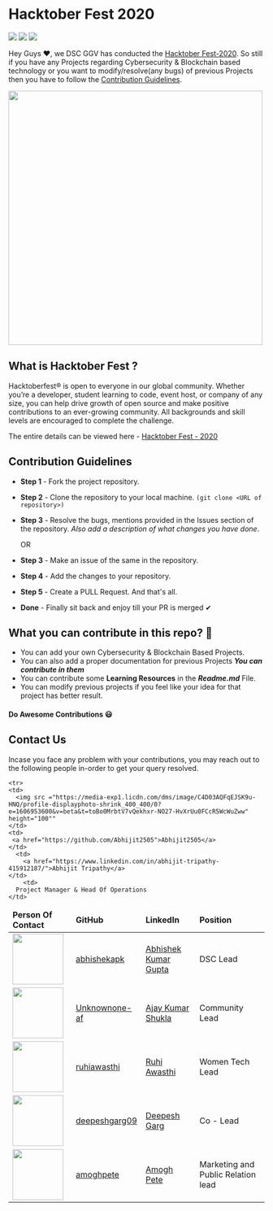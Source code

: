 # Hacktober Fest 2020

<img src="https://img.shields.io/badge/Hacktober-Fest-orange"> <img src="https://img.shields.io/badge/Android_Web-Club-brightgreen"> <img src="https://img.shields.io/badge/Contribution-Guidelines-red">



Hey Guys ❤, we DSC GGV has conducted the [Hacktober Fest-2020](https://hacktoberfest.digitalocean.com/). So still if you have any Projects regarding Cybersecurity & Blockchain based technology or you want to modify/resolve(any bugs) of previous Projects then you have to follow the [Contribution Guidelines](#Contribution-Guidelines).

<img src="https://github.com/Developer-Student-Clubs-GGV/Competitive-Programming-Club-Projects/blob/master/Assets/hacktober%20Dockship%20%F0%9F%92%AF.png" height="500">


## What is Hacktober Fest ?
Hacktoberfest® is open to everyone in our global community. Whether you’re a developer, student learning to code, event host, or company of any size, you can help drive growth of open source and make positive contributions to an ever-growing community. All backgrounds and skill levels are encouraged to complete the challenge.

The entire details can be viewed here - [Hacktober Fest - 2020](https://hacktoberfest.digitalocean.com/)

## Contribution Guidelines
- **Step 1** - Fork the project repository.
- **Step 2** - Clone the repository to your local machine. ```(git clone <URL of repository>)```
- **Step 3** - Resolve the bugs, mentions provided in the Issues section of the repository. *Also add a description of what changes you have done*.

  OR

- **Step 3** - Make an issue of the same in the repository.
- **Step 4** - Add the changes to your repository.
- **Step 5** - Create a PULL Request. And that's all.
- **Done** - Finally sit back and enjoy till your PR is merged ✔


## What you can contribute in this repo? :punch:

- You can add your own Cybersecurity & Blockchain Based Projects.
- You can also add a proper documentation for previous Projects ***You can contribute in them***
- You can contribute some **Learning Resources** in the ***Readme.md*** File.
- You can modify previous projects if you feel like your idea for that project has better result.


#### Do Awesome Contributions :smiley:

## Contact Us
Incase you face any problem with your contributions, you may reach out to the following people in-order to get your query resolved.

<table>
    <thead>
      <td>
        <b>Person Of Contact</b>
      </td>
      <td>
        <b>GitHub</b>
      </td>
      <td>
        <b>LinkedIn</b>
      </td>
      <td>
        <b>Position</b>
      </td>
    </thead>
    <tr>
    <td>
      <img src ="https://avatars1.githubusercontent.com/u/64025312?s=460&u=cc2624d4c72d3fa5dec1fbb38be0ca9275363d66&v=4" height="100""
    </td>
    <td>
     <a href="https://github.com/abhishekapk">abhishekapk</a>
    </td>
      <td>
        <a href="https://www.linkedin.com/in/abhishekapk/">Abhishek Kumar Gupta</a>
    </td>
        <td>
      DSC Lead
    </td>
  </tr>

<tr>
<td>
  <img src ="https://media-exp1.licdn.com/dms/image/C5603AQG-v3mUb5PwKg/profile-displayphoto-shrink_400_400/0?e=1609372800&v=beta&t=J81AV28j6DlSEjPCFXxTziLHIKg88K1rXZLSCRjvjdM" height="100""
</td>
<td>
 <a href="https://github.com/Unknownone-af">Unknownone-af</a>
</td>
  <td>
    <a href="https://www.linkedin.com/in/ajayshukla19/">Ajay Kumar Shukla</a>
</td>
    <td>
  Community Lead
</td>
</tr>
<tr>
<td>
  <img src ="https://avatars2.githubusercontent.com/u/59197808?s=460&u=32444f36f59a2ff383949c216b8e22d8617dfa23&v=4" height="100""
</td>
<td>
 <a href="https://github.com/ruhiawasthi">ruhiawasthi</a>
</td>
  <td>
    <a href="https://www.linkedin.com/in/ruhi-awasthi-5101b81a5">Ruhi Awasthi</a>
</td>
    <td>
  Women Tech Lead
</td>
</tr>
<tr>
<td>
  <img src ="https://avatars2.githubusercontent.com/u/63818498?s=460&u=7981d94d6a764417b180bd999b2468d844423760&v=4" height="100""
</td>
<td>
 <a href="https://github.com/deepeshgarg09">deepeshgarg09</a>
</td>
  <td>
    <a href="https://www.linkedin.com/in/deepeshgarg09">Deepesh Garg</a>
</td>
    <td>
  Co - Lead
</td>
</tr>

    <tr>
    <td>
      <img src ="https://media-exp1.licdn.com/dms/image/C4D03AQFqEJSK9u-HNQ/profile-displayphoto-shrink_400_400/0?e=1606953600&v=beta&t=toBo0MrbtV7vQekhxr-NO27-HvXrUu0FCcR5WcWuZww" height="100""
    </td>
    <td>
     <a href="https://github.com/Abhijit2505">Abhijit2505</a>
    </td>
      <td>
        <a href="https://www.linkedin.com/in/abhijit-tripathy-415912187/">Abhijit Tripathy</a>
    </td>
        <td>
      Project Manager & Head Of Operations
    </td>
  </tr>
  <tr>
  <td>
    <img src ="https://media-exp1.licdn.com/dms/image/C4D03AQG9ZRu64hpHDw/profile-displayphoto-shrink_400_400/0?e=1609372800&v=beta&t=EmBs0Bf6o146-Vn5nhEPYl7mw-s5PW1G2fbSrDj-GeU" height="100""
  </td>
  <td>
   <a href="https://github.com/amoghpete">amoghpete</a>
  </td>
    <td>
      <a href="https://www.linkedin.com/in/amoghpete/">Amogh Pete</a>
  </td>
      <td>
    Marketing and Public Relation lead
  </td>
</tr>
  </table>

